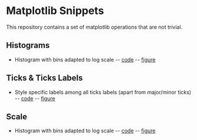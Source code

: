 # Matplotlib Snippets

This repository contains a set of matplotlib operations that are not trivial.

## Histograms

- Histogram with bins adapted to log scale -- [code](snippets/histogram_log_scale.py) -- [figure](figures/histogram_log_scale.png)

## Ticks & Ticks Labels

- Style specific labels among all ticks labels (apart from major/minor ticks) -- [code](snippets/ticks_labels_individual_style.py) -- [figure](figures/ticks_labels_individual_style.png)

## Scale

- Histogram with bins adapted to log scale -- [code](snippets/histogram_log_scale.py) -- [figure](figures/histogram_log_scale.png)

